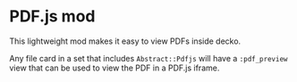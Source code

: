 <!--
# @title README - mod: pdfjs
-->

# PDF.js mod

This lightweight mod makes it easy to view PDFs inside decko.

Any file card in a set that includes `Abstract::Pdfjs` will have a 
`:pdf_preview` view that can be used to view the PDF in a PDF.js iframe.